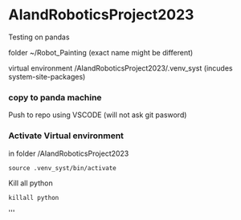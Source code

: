  # AIandRoboticsProject2023

Testing on pandas

folder ~/Robot_Painting  (exact name might be different)

virtual environment  /AIandRoboticsProject2023/.venv_syst (incudes system-site-packages)

### copy to panda machine

Push to repo using VSCODE (will not ask git pasword)

### Activate Virtual environment 

in folder /AIandRoboticsProject2023
```
source .venv_syst/bin/activate
```

Kill all python
```
killall python
```

'''
